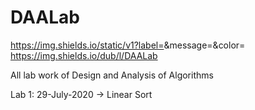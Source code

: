 # DAALab
https://img.shields.io/static/v1?label=<Language>&message=<Java>&color=<yellow>
https://img.shields.io/dub/l/DAALab

All lab work of Design and Analysis of Algorithms

Lab 1: 29-July-2020 -> Linear Sort
